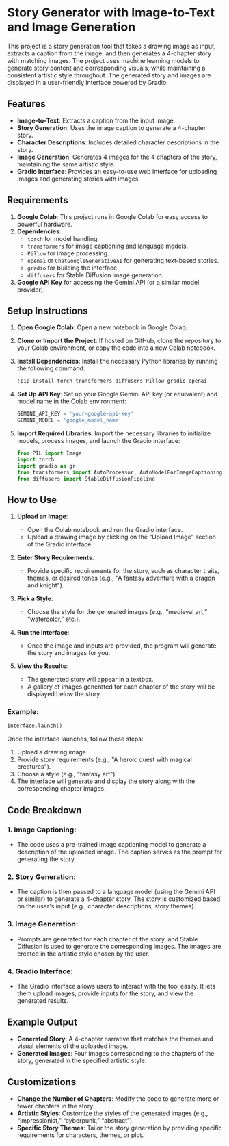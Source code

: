 # Story Generator with Image-to-Text and Image Generation

This project is a story generation tool that takes a drawing image as input, extracts a caption from the image, and then generates a 4-chapter story with matching images. The project uses machine learning models to generate story content and corresponding visuals, while maintaining a consistent artistic style throughout. The generated story and images are displayed in a user-friendly interface powered by Gradio.

## Features

- **Image-to-Text**: Extracts a caption from the input image.
- **Story Generation**: Uses the image caption to generate a 4-chapter story.
- **Character Descriptions**: Includes detailed character descriptions in the story.
- **Image Generation**: Generates 4 images for the 4 chapters of the story, maintaining the same artistic style.
- **Gradio Interface**: Provides an easy-to-use web interface for uploading images and generating stories with images.

## Requirements

1. **Google Colab**: This project runs in Google Colab for easy access to powerful hardware.
2. **Dependencies**:
    - `torch` for model handling.
    - `transformers` for image captioning and language models.
    - `Pillow` for image processing.
    - `openai` or `ChatGoogleGenerativeAI` for generating text-based stories.
    - `gradio` for building the interface.
    - `diffusers` for Stable Diffusion image generation.
3. **Google API Key** for accessing the Gemini API (or a similar model provider).

## Setup Instructions

1. **Open Google Colab**: Open a new notebook in Google Colab.
2. **Clone or Import the Project**: If hosted on GitHub, clone the repository to your Colab environment, or copy the code into a new Colab notebook.
3. **Install Dependencies**: Install the necessary Python libraries by running the following command:
    ```python
    !pip install torch transformers diffusers Pillow gradio openai
    ```

4. **Set Up API Key**: Set up your Google Gemini API key (or equivalent) and model name in the Colab environment:
    ```python
    GEMINI_API_KEY = 'your-google-api-key'
    GEMINI_MODEL = 'google_model_name'
    ```

5. **Import Required Libraries**: Import the necessary libraries to initialize models, process images, and launch the Gradio interface:
    ```python
    from PIL import Image
    import torch
    import gradio as gr
    from transformers import AutoProcessor, AutoModelForImageCaptioning
    from diffusers import StableDiffusionPipeline
    ```

## How to Use

1. **Upload an Image**: 
   - Open the Colab notebook and run the Gradio interface.
   - Upload a drawing image by clicking on the “Upload Image” section of the Gradio interface.

2. **Enter Story Requirements**:
   - Provide specific requirements for the story, such as character traits, themes, or desired tones (e.g., "A fantasy adventure with a dragon and knight").

3. **Pick a Style**:
   - Choose the style for the generated images (e.g., “medieval art,” “watercolor,” etc.).

4. **Run the Interface**:
   - Once the image and inputs are provided, the program will generate the story and images for you.

5. **View the Results**:
   - The generated story will appear in a textbox.
   - A gallery of images generated for each chapter of the story will be displayed below the story.

### Example:

```python
interface.launch()
```

Once the interface launches, follow these steps:
1. Upload a drawing image.
2. Provide story requirements (e.g., "A heroic quest with magical creatures").
3. Choose a style (e.g., "fantasy art").
4. The interface will generate and display the story along with the corresponding chapter images.

## Code Breakdown

### 1. Image Captioning:
   - The code uses a pre-trained image captioning model to generate a description of the uploaded image. The caption serves as the prompt for generating the story.

### 2. Story Generation:
   - The caption is then passed to a language model (using the Gemini API or similar) to generate a 4-chapter story. The story is customized based on the user's input (e.g., character descriptions, story themes).

### 3. Image Generation:
   - Prompts are generated for each chapter of the story, and Stable Diffusion is used to generate the corresponding images. The images are created in the artistic style chosen by the user.

### 4. Gradio Interface:
   - The Gradio interface allows users to interact with the tool easily. It lets them upload images, provide inputs for the story, and view the generated results.

## Example Output

- **Generated Story**: A 4-chapter narrative that matches the themes and visual elements of the uploaded image.
- **Generated Images**: Four images corresponding to the chapters of the story, generated in the specified artistic style.

## Customizations

- **Change the Number of Chapters**: Modify the code to generate more or fewer chapters in the story.
- **Artistic Styles**: Customize the styles of the generated images (e.g., “impressionist,” “cyberpunk,” “abstract”).
- **Specific Story Themes**: Tailor the story generation by providing specific requirements for characters, themes, or plot.


